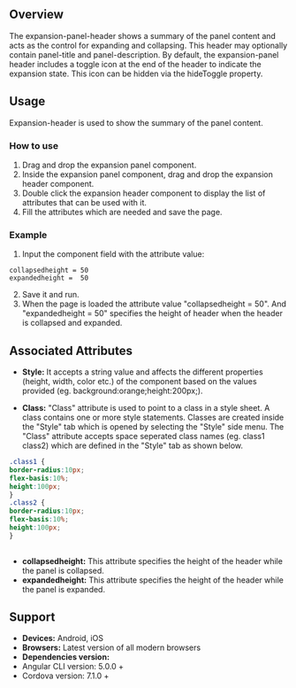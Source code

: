 ## Overview
The expansion-panel-header shows a summary of the panel content and acts as the control for expanding and collapsing. This header may optionally contain panel-title and panel-description. By default, the expansion-panel header includes a toggle icon at the end of the header to indicate the expansion state. This icon can be hidden via the hideToggle property.
## Usage
Expansion-header is used to show the summary of the panel content. 
### How to use  
1. Drag and drop the expansion panel component. 
2. Inside the expansion panel component, drag and drop the expansion header component.
3. Double click the expansion header component to display the list of attributes that can be used with it.
4. Fill the attributes which are needed and save the page.
### Example
1. Input the component field with the attribute value:
``` 
collapsedheight = 50
expandedheight =  50
```
2. Save it and run.
3. When the page is loaded the attribute value "collapsedheight = 50". And "expandedheight = 50" specifies the height of header when the header is collapsed and expanded.
## Associated Attributes
- **Style:** It accepts a string value and affects the different properties (height, width, color etc.) of the component based on the values provided (eg. background:orange;height:200px;).

- **Class:** "Class" attribute is used to point to a class in a style sheet. A class contains one or more style statements. Classes are created inside the "Style" tab which is opened by selecting the "Style" side menu. The "Class" attribute accepts space seperated class names (eg. class1 class2) which are defined in the "Style" tab as shown below.
```css
.class1 {
border-radius:10px;
flex-basis:10%;
height:100px;
}
.class2 {
border-radius:10px;
flex-basis:10%;
height:100px;
}
    
```
- **collapsedheight:** This attribute specifies the height of the header while the panel is collapsed. 
- **expandedheight:** This attribute specifies the height of the header while the panel is expanded.
## Support
- **Devices:** Android, iOS
- **Browsers:**  Latest version of all modern browsers
- **Dependencies version:** 
- Angular CLI version: 5.0.0 + 
- Cordova version: 7.1.0 + 
